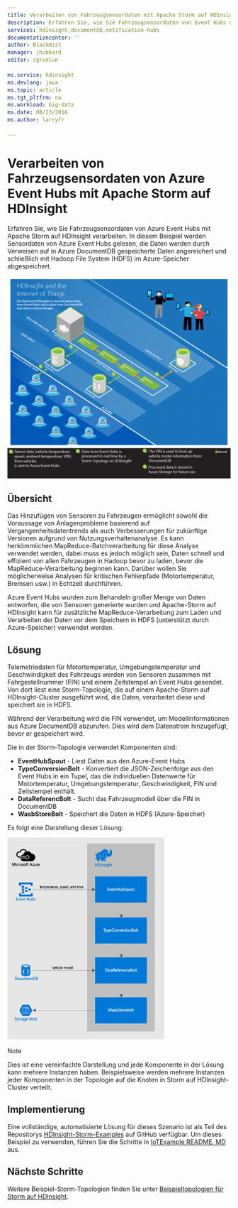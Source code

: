 ```yaml
---
title: Verarbeiten von Fahrzeugsensordaten mit Apache Storm auf HDInsight | Microsoft Docs
description: Erfahren Sie, wie Sie Fahrzeugsensordaten von Event Hubs mit Apache Storm auf HDInsight verarbeiten. Fügen Sie Modelldaten aus DocumentDB hinzu, und speichern Sie die Ausgabe im Speicher.
services: hdinsight,documentdb,notification-hubs
documentationcenter: ''
author: Blackmist
manager: jhubbard
editor: cgronlun

ms.service: hdinsight
ms.devlang: java
ms.topic: article
ms.tgt_pltfrm: na
ms.workload: big-data
ms.date: 08/23/2016
ms.author: larryfr

---
```

# Verarbeiten von Fahrzeugsensordaten von Azure Event Hubs mit Apache Storm auf HDInsight
Erfahren Sie, wie Sie Fahrzeugsensordaten von Azure Event Hubs mit Apache Storm auf HDInsight verarbeiten. In diesem Beispiel werden Sensordaten von Azure Event Hubs gelesen, die Daten werden durch Verweisen auf in Azure DocumentDB gespeicherte Daten angereichert und schließlich mit Hadoop File System (HDFS) im Azure-Speicher abgespeichert.

![Architekturdiagramm für HDInsight und das Internet der Dinge (IoT)](./media/hdinsight-storm-iot-eventhub-documentdb/iot.png)

## Übersicht
Das Hinzufügen von Sensoren zu Fahrzeugen ermöglicht sowohl die Voraussage von Anlagenprobleme basierend auf Vergangenheitsdatentrends als auch Verbesserungen für zukünftige Versionen aufgrund von Nutzungsverhaltenanalyse. Es kann herkömmlichen MapReduce-Batchverarbeitung für diese Analyse verwendet werden, dabei muss es jedoch möglich sein, Daten schnell und effizient von allen Fahrzeugen in Hadoop bevor zu laden, bevor die MapReduce-Verarbeitung beginnen kann. Darüber wollen Sie möglicherweise Analysen für kritischen Fehlerpfade (Motortemperatur, Bremsen usw.) in Echtzeit durchführen.

Azure Event Hubs wurden zum Behandeln großer Menge von Daten entworfen, die von Sensoren generierte wurden und Apache-Storm auf HDInsight kann für zusätzliche MapReduce-Verarbeitung zum Laden und Verarbeiten der Daten vor dem Speichern in HDFS (unterstützt durch Azure-Speicher) verwendet werden.

## Lösung
Telemetriedaten für Motortemperatur, Umgebungstemperatur und Geschwindigkeit des Fahrzeugs werden von Sensoren zusammen mit Fahrgestellnummer (FIN) und einem Zeitstempel an Event Hubs gesendet. Von dort liest eine Storm-Topologie, die auf einem Apache-Storm auf HDInsight-Cluster ausgeführt wird, die Daten, verarbeitet diese und speichert sie in HDFS.

Während der Verarbeitung wird die FIN verwendet, um Modellinformationen aus Azure DocumentDB abzurufen. Dies wird dem Datenstrom hinzugefügt, bevor er gespeichert wird.

Die in der Storm-Topologie verwendet Komponenten sind:

* **EventHubSpout** - Liest Daten aus den Azure-Event Hubs
* **TypeConversionBolt** - Konvertiert die JSON-Zeichenfolge aus den Event Hubs in ein Tupel, das die individuellen Datenwerte für Motortemperatur, Umgebungstemperatur, Geschwindigkeit, FIN und Zeitstempel enthält.
* **DataReferencBolt** - Sucht das Fahrzeugmodell über die FIN in DocumentDB
* **WasbStoreBolt** - Speichert die Daten in HDFS (Azure-Speicher)

Es folgt eine Darstellung dieser Lösung:

![Storm-Topologie](./media/hdinsight-storm-iot-eventhub-documentdb/iottopology.png)

> [!NOTE]
> Dies ist eine vereinfachte Darstellung und jede Komponente in der Lösung kann mehrere Instanzen haben. Beispielsweise werden mehrere Instanzen jeder Komponenten in der Topologie auf die Knoten in Storm auf HDInsight-Cluster verteilt.
> 
> 

## Implementierung
Eine vollständige, automatisierte Lösung für dieses Szenario ist als Teil des Repositorys [HDInsight-Storm-Examples](https://github.com/hdinsight/hdinsight-storm-examples) auf GitHub verfügbar. Um dieses Beispiel zu verwenden, führen Sie die Schritte in [IoTExample README. MD](https://github.com/hdinsight/hdinsight-storm-examples/blob/master/IotExample/README.md) aus.

## Nächste Schritte
Weitere Beispiel-Storm-Topologien finden Sie unter [Beispieltopologien für Storm auf HDInsight](hdinsight-storm-example-topology.md).

<!---HONumber=AcomDC_0914_2016-->